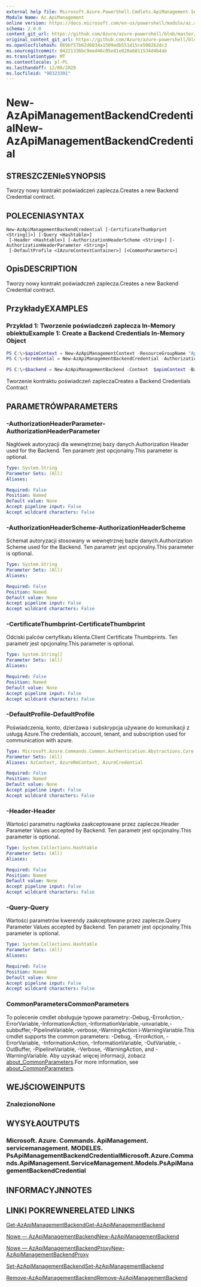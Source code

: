 ```yaml
---
external help file: Microsoft.Azure.PowerShell.Cmdlets.ApiManagement.ServiceManagement.dll-Help.xml
Module Name: Az.ApiManagement
online version: https://docs.microsoft.com/en-us/powershell/module/az.apimanagement/new-azapimanagementbackendcredential
schema: 2.0.0
content_git_url: https://github.com/Azure/azure-powershell/blob/master/src/ApiManagement/ApiManagement/help/New-AzApiManagementBackendCredential.md
original_content_git_url: https://github.com/Azure/azure-powershell/blob/master/src/ApiManagement/ApiManagement/help/New-AzApiManagementBackendCredential.md
ms.openlocfilehash: 069bf57b62d6834a1509adb551d15ce5082b2dc3
ms.sourcegitcommit: 04221336bc9eed46c05ed1e828a6811534d4b4ab
ms.translationtype: MT
ms.contentlocale: pl-PL
ms.lasthandoff: 12/08/2020
ms.locfileid: "98323391"
---
```

# <span data-ttu-id="d327f-101">New-AzApiManagementBackendCredential</span><span class="sxs-lookup"><span data-stu-id="d327f-101">New-AzApiManagementBackendCredential</span></span>

## <span data-ttu-id="d327f-102">STRESZCZENIe</span><span class="sxs-lookup"><span data-stu-id="d327f-102">SYNOPSIS</span></span>
<span data-ttu-id="d327f-103">Tworzy nowy kontrakt poświadczeń zaplecza.</span><span class="sxs-lookup"><span data-stu-id="d327f-103">Creates a new Backend Credential contract.</span></span>

## <span data-ttu-id="d327f-104">POLECENIA</span><span class="sxs-lookup"><span data-stu-id="d327f-104">SYNTAX</span></span>

```
New-AzApiManagementBackendCredential [-CertificateThumbprint <String[]>] [-Query <Hashtable>]
 [-Header <Hashtable>] [-AuthorizationHeaderScheme <String>] [-AuthorizationHeaderParameter <String>]
 [-DefaultProfile <IAzureContextContainer>] [<CommonParameters>]
```

## <span data-ttu-id="d327f-105">Opis</span><span class="sxs-lookup"><span data-stu-id="d327f-105">DESCRIPTION</span></span>
<span data-ttu-id="d327f-106">Tworzy nowy kontrakt poświadczeń zaplecza.</span><span class="sxs-lookup"><span data-stu-id="d327f-106">Creates a new Backend Credential contract.</span></span>

## <span data-ttu-id="d327f-107">Przykłady</span><span class="sxs-lookup"><span data-stu-id="d327f-107">EXAMPLES</span></span>

### <span data-ttu-id="d327f-108">Przykład 1: Tworzenie poświadczeń zaplecza In-Memory obiektu</span><span class="sxs-lookup"><span data-stu-id="d327f-108">Example 1: Create a Backend Credentials In-Memory Object</span></span>
```powershell
PS C:\>$apimContext = New-AzApiManagementContext -ResourceGroupName "Api-Default-WestUS" -ServiceName "contoso"
PS C:\>$credential = New-AzApiManagementBackendCredential -AuthorizationHeaderScheme basic -AuthorizationHeaderParameter opensesame -Query @{"sv" = @('xx', 'bb'); "sr" = @('cc')} -Header @{"x-my-1" = @('val1', 'val2')}

PS C:\>$backend = New-AzApiManagementBackend -Context  $apimContext -BackendId 123 -Url 'https://contoso.com/awesomeapi' -Protocol http -Title "first backend" -SkipCertificateChainValidation $true -Credential $credential -Description "my backend"
```

<span data-ttu-id="d327f-109">Tworzenie kontraktu poświadczeń zaplecza</span><span class="sxs-lookup"><span data-stu-id="d327f-109">Creates a Backend Credentials Contract</span></span>

## <span data-ttu-id="d327f-110">PARAMETRÓW</span><span class="sxs-lookup"><span data-stu-id="d327f-110">PARAMETERS</span></span>

### <span data-ttu-id="d327f-111">-AuthorizationHeaderParameter</span><span class="sxs-lookup"><span data-stu-id="d327f-111">-AuthorizationHeaderParameter</span></span>
<span data-ttu-id="d327f-112">Nagłówek autoryzacji dla wewnętrznej bazy danych.</span><span class="sxs-lookup"><span data-stu-id="d327f-112">Authorization Header used for the Backend.</span></span>
<span data-ttu-id="d327f-113">Ten parametr jest opcjonalny.</span><span class="sxs-lookup"><span data-stu-id="d327f-113">This parameter is optional.</span></span>

```yaml
Type: System.String
Parameter Sets: (All)
Aliases:

Required: False
Position: Named
Default value: None
Accept pipeline input: False
Accept wildcard characters: False
```

### <span data-ttu-id="d327f-114">-AuthorizationHeaderScheme</span><span class="sxs-lookup"><span data-stu-id="d327f-114">-AuthorizationHeaderScheme</span></span>
<span data-ttu-id="d327f-115">Schemat autoryzacji stosowany w wewnętrznej bazie danych.</span><span class="sxs-lookup"><span data-stu-id="d327f-115">Authorization Scheme used for the Backend.</span></span>
<span data-ttu-id="d327f-116">Ten parametr jest opcjonalny.</span><span class="sxs-lookup"><span data-stu-id="d327f-116">This parameter is optional.</span></span>

```yaml
Type: System.String
Parameter Sets: (All)
Aliases:

Required: False
Position: Named
Default value: None
Accept pipeline input: False
Accept wildcard characters: False
```

### <span data-ttu-id="d327f-117">-CertificateThumbprint</span><span class="sxs-lookup"><span data-stu-id="d327f-117">-CertificateThumbprint</span></span>
<span data-ttu-id="d327f-118">Odciski palców certyfikatu klienta.</span><span class="sxs-lookup"><span data-stu-id="d327f-118">Client Certificate Thumbprints.</span></span>
<span data-ttu-id="d327f-119">Ten parametr jest opcjonalny.</span><span class="sxs-lookup"><span data-stu-id="d327f-119">This parameter is optional.</span></span>

```yaml
Type: System.String[]
Parameter Sets: (All)
Aliases:

Required: False
Position: Named
Default value: None
Accept pipeline input: False
Accept wildcard characters: False
```

### <span data-ttu-id="d327f-120">-DefaultProfile</span><span class="sxs-lookup"><span data-stu-id="d327f-120">-DefaultProfile</span></span>
<span data-ttu-id="d327f-121">Poświadczenia, konto, dzierżawa i subskrypcja używane do komunikacji z usługą Azure.</span><span class="sxs-lookup"><span data-stu-id="d327f-121">The credentials, account, tenant, and subscription used for communication with azure.</span></span>

```yaml
Type: Microsoft.Azure.Commands.Common.Authentication.Abstractions.Core.IAzureContextContainer
Parameter Sets: (All)
Aliases: AzContext, AzureRmContext, AzureCredential

Required: False
Position: Named
Default value: None
Accept pipeline input: False
Accept wildcard characters: False
```

### <span data-ttu-id="d327f-122">-Header</span><span class="sxs-lookup"><span data-stu-id="d327f-122">-Header</span></span>
<span data-ttu-id="d327f-123">Wartości parametru nagłówka zaakceptowane przez zaplecze.</span><span class="sxs-lookup"><span data-stu-id="d327f-123">Header Parameter Values accepted by Backend.</span></span>
<span data-ttu-id="d327f-124">Ten parametr jest opcjonalny.</span><span class="sxs-lookup"><span data-stu-id="d327f-124">This parameter is optional.</span></span>

```yaml
Type: System.Collections.Hashtable
Parameter Sets: (All)
Aliases:

Required: False
Position: Named
Default value: None
Accept pipeline input: False
Accept wildcard characters: False
```

### <span data-ttu-id="d327f-125">-Query</span><span class="sxs-lookup"><span data-stu-id="d327f-125">-Query</span></span>
<span data-ttu-id="d327f-126">Wartości parametrów kwerendy zaakceptowane przez zaplecze.</span><span class="sxs-lookup"><span data-stu-id="d327f-126">Query Parameter Values accepted by Backend.</span></span>
<span data-ttu-id="d327f-127">Ten parametr jest opcjonalny.</span><span class="sxs-lookup"><span data-stu-id="d327f-127">This parameter is optional.</span></span>

```yaml
Type: System.Collections.Hashtable
Parameter Sets: (All)
Aliases:

Required: False
Position: Named
Default value: None
Accept pipeline input: False
Accept wildcard characters: False
```

### <span data-ttu-id="d327f-128">CommonParameters</span><span class="sxs-lookup"><span data-stu-id="d327f-128">CommonParameters</span></span>
<span data-ttu-id="d327f-129">To polecenie cmdlet obsługuje typowe parametry:-Debug,-ErrorAction,-ErrorVariable,-InformationAction,-InformationVariable,-unvariable,-subbuffer,-PipelineVariable,-verbose,-WarningAction i-WarningVariable.</span><span class="sxs-lookup"><span data-stu-id="d327f-129">This cmdlet supports the common parameters: -Debug, -ErrorAction, -ErrorVariable, -InformationAction, -InformationVariable, -OutVariable, -OutBuffer, -PipelineVariable, -Verbose, -WarningAction, and -WarningVariable.</span></span> <span data-ttu-id="d327f-130">Aby uzyskać więcej informacji, zobacz [about_CommonParameters](http://go.microsoft.com/fwlink/?LinkID=113216).</span><span class="sxs-lookup"><span data-stu-id="d327f-130">For more information, see [about_CommonParameters](http://go.microsoft.com/fwlink/?LinkID=113216).</span></span>

## <span data-ttu-id="d327f-131">WEJŚCIOWE</span><span class="sxs-lookup"><span data-stu-id="d327f-131">INPUTS</span></span>

### <span data-ttu-id="d327f-132">Znaleziono</span><span class="sxs-lookup"><span data-stu-id="d327f-132">None</span></span>

## <span data-ttu-id="d327f-133">WYSYŁA</span><span class="sxs-lookup"><span data-stu-id="d327f-133">OUTPUTS</span></span>

### <span data-ttu-id="d327f-134">Microsoft. Azure. Commands. ApiManagement. servicemanagement. MODELES. PsApiManagementBackendCredential</span><span class="sxs-lookup"><span data-stu-id="d327f-134">Microsoft.Azure.Commands.ApiManagement.ServiceManagement.Models.PsApiManagementBackendCredential</span></span>

## <span data-ttu-id="d327f-135">INFORMACYJN</span><span class="sxs-lookup"><span data-stu-id="d327f-135">NOTES</span></span>

## <span data-ttu-id="d327f-136">LINKI POKREWNE</span><span class="sxs-lookup"><span data-stu-id="d327f-136">RELATED LINKS</span></span>

[<span data-ttu-id="d327f-137">Get-AzApiManagementBackend</span><span class="sxs-lookup"><span data-stu-id="d327f-137">Get-AzApiManagementBackend</span></span>](./Get-AzApiManagementBackend.md)

[<span data-ttu-id="d327f-138">Nowe — AzApiManagementBackend</span><span class="sxs-lookup"><span data-stu-id="d327f-138">New-AzApiManagementBackend</span></span>](./New-AzApiManagementBackend.md)

[<span data-ttu-id="d327f-139">Nowe — AzApiManagementBackendProxy</span><span class="sxs-lookup"><span data-stu-id="d327f-139">New-AzApiManagementBackendProxy</span></span>](./New-AzApiManagementBackendProxy.md)

[<span data-ttu-id="d327f-140">Set-AzApiManagementBackend</span><span class="sxs-lookup"><span data-stu-id="d327f-140">Set-AzApiManagementBackend</span></span>](./Set-AzApiManagementBackend.md)

[<span data-ttu-id="d327f-141">Remove-AzApiManagementBackend</span><span class="sxs-lookup"><span data-stu-id="d327f-141">Remove-AzApiManagementBackend</span></span>](./Remove-AzApiManagementBackend.md)
